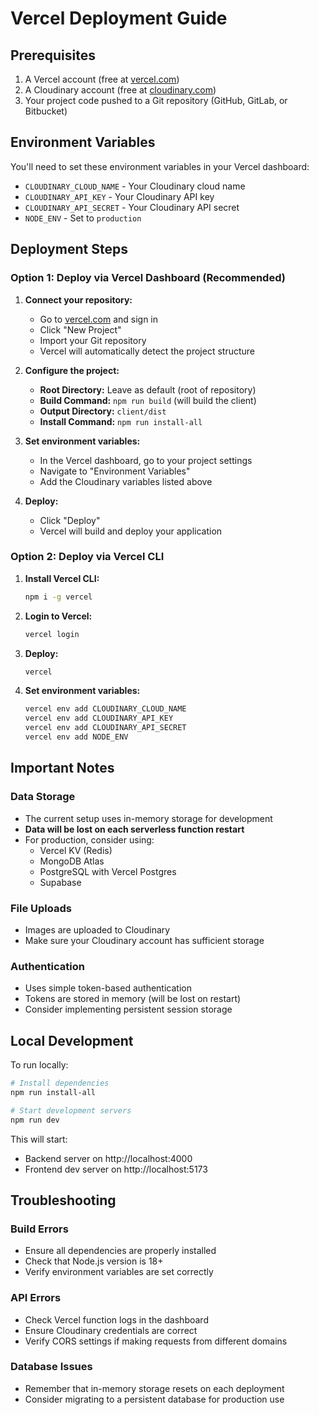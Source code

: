 # Vercel Deployment Guide

## Prerequisites

1. A Vercel account (free at [vercel.com](https://vercel.com))
2. A Cloudinary account (free at [cloudinary.com](https://cloudinary.com))
3. Your project code pushed to a Git repository (GitHub, GitLab, or Bitbucket)

## Environment Variables

You'll need to set these environment variables in your Vercel dashboard:

- `CLOUDINARY_CLOUD_NAME` - Your Cloudinary cloud name
- `CLOUDINARY_API_KEY` - Your Cloudinary API key  
- `CLOUDINARY_API_SECRET` - Your Cloudinary API secret
- `NODE_ENV` - Set to `production`

## Deployment Steps

### Option 1: Deploy via Vercel Dashboard (Recommended)

1. **Connect your repository:**
   - Go to [vercel.com](https://vercel.com) and sign in
   - Click "New Project"
   - Import your Git repository
   - Vercel will automatically detect the project structure

2. **Configure the project:**
   - **Root Directory:** Leave as default (root of repository)
   - **Build Command:** `npm run build` (will build the client)
   - **Output Directory:** `client/dist`
   - **Install Command:** `npm run install-all`

3. **Set environment variables:**
   - In the Vercel dashboard, go to your project settings
   - Navigate to "Environment Variables"
   - Add the Cloudinary variables listed above

4. **Deploy:**
   - Click "Deploy"
   - Vercel will build and deploy your application

### Option 2: Deploy via Vercel CLI

1. **Install Vercel CLI:**
   ```bash
   npm i -g vercel
   ```

2. **Login to Vercel:**
   ```bash
   vercel login
   ```

3. **Deploy:**
   ```bash
   vercel
   ```

4. **Set environment variables:**
   ```bash
   vercel env add CLOUDINARY_CLOUD_NAME
   vercel env add CLOUDINARY_API_KEY
   vercel env add CLOUDINARY_API_SECRET
   vercel env add NODE_ENV
   ```

## Important Notes

### Data Storage
- The current setup uses in-memory storage for development
- **Data will be lost on each serverless function restart**
- For production, consider using:
  - Vercel KV (Redis)
  - MongoDB Atlas
  - PostgreSQL with Vercel Postgres
  - Supabase

### File Uploads
- Images are uploaded to Cloudinary
- Make sure your Cloudinary account has sufficient storage

### Authentication
- Uses simple token-based authentication
- Tokens are stored in memory (will be lost on restart)
- Consider implementing persistent session storage

## Local Development

To run locally:

```bash
# Install dependencies
npm run install-all

# Start development servers
npm run dev
```

This will start:
- Backend server on http://localhost:4000
- Frontend dev server on http://localhost:5173

## Troubleshooting

### Build Errors
- Ensure all dependencies are properly installed
- Check that Node.js version is 18+ 
- Verify environment variables are set correctly

### API Errors
- Check Vercel function logs in the dashboard
- Ensure Cloudinary credentials are correct
- Verify CORS settings if making requests from different domains

### Database Issues
- Remember that in-memory storage resets on each deployment
- Consider migrating to a persistent database for production use
